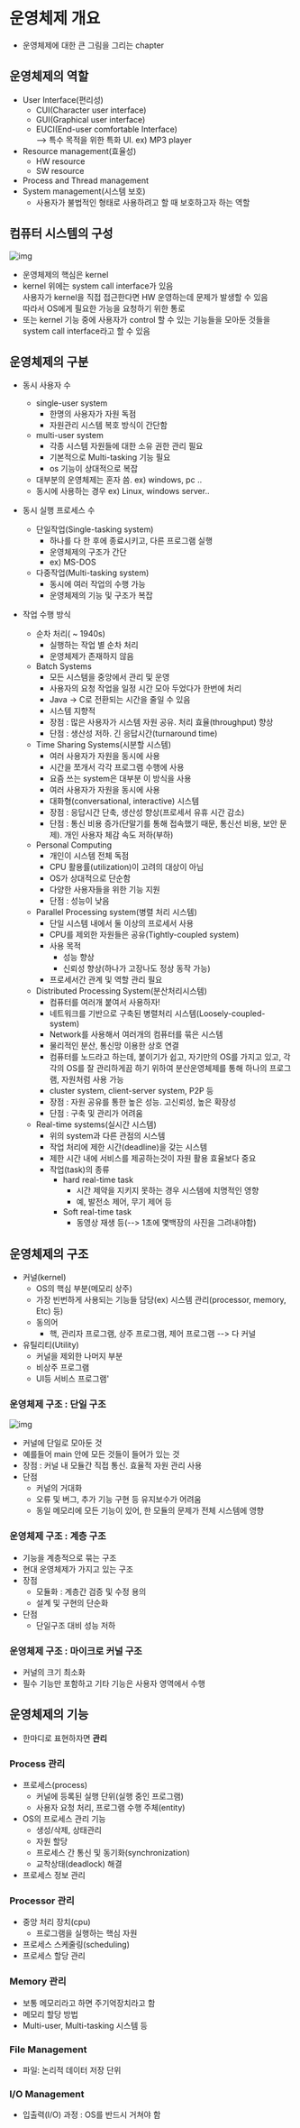 # 운영체제 개요
- 운영체제에 대한 큰 그림을 그리는 chapter

## 운영체제의 역할
- User Interface(편리성)
  - CUI(Character user interface)
  - GUI(Graphical user interface)
  - EUCI(End-user comfortable Interface)  
    --> 특수 목적을 위한 특화 UI. ex) MP3 player
- Resource management(효율성)
  - HW resource
  - SW resource
- Process and Thread management
- System management(시스템 보호)  
  - 사용자가 불법적인 형태로 사용하려고 할 때 보호하고자 하는 역할

## 컴퓨터 시스템의 구성
![img](https://github.com/koni114/TIL/blob/master/Operating-System/img/os_1.JPG)

- 운영체제의 핵심은 kernel
- kernel 위에는 system call interface가 있음  
  사용자가 kernel을 직접 접근한다면 HW 운영하는데 문제가 발생할 수 있음  
  따라서 OS에게 필요한 가능을 요청하기 위한 통로
- 또는 kernel 기능 중에 사용자가 control 할 수 있는 기능들을 모아둔 것들을 system call interface라고 할 수 있음

## 운영체제의 구분
- 동시 사용자 수
  - single-user system
    - 한명의 사용자가 자원 독점
    - 자원관리 시스템 복호 방식이 간단함
  - multi-user system
    - 각종 시스템 자원들에 대한 소유 권한 관리 필요
    - 기본적으로 Multi-tasking 기능 필요
    - os 기능이 상대적으로 복잡
  - 대부분의 운영체제는 혼자 씀. ex) windows, pc ..
  - 동시에 사용하는 경우 ex) Linux, windows server..

- 동시 실행 프로세스 수
  - 단일작업(Single-tasking system)
    - 하나를 다 한 후에 종료시키고, 다른 프로그램 실행
    - 운영체제의 구조가 간단
    - ex) MS-DOS
  - 다중작업(Multi-tasking system)
    - 동시에 여러 작업의 수행 가능
    - 운영체제의 기능 및 구조가 복잡

- 작업 수행 방식 
  - 순차 처리( ~ 1940s)
    - 실행하는 작업 별 순차 처리
    - 운영체제가 존재하지 않음
  - Batch Systems
    - 모든 시스템을 중앙에서 관리 및 운영
    - 사용자의 요청 작업을 일정 시간 모아 두었다가 한번에 처리
    - Java -> C로 전환되는 시간을 줄일 수 있음
    - 시스템 지향적
    - 장점 : 많은 사용자가 시스템 자원 공유. 처리 효율(throughput) 향상
    - 단점 : 생산성 저하. 긴 응답시간(turnaround time)
  - Time Sharing Systems(시분할 시스템)
    - 여러 사용자가 자원을 동시에 사용
    - 시간을 쪼개서 각각 프로그램 수행에 사용
    - 요즘 쓰는 system은 대부분 이 방식을 사용
    - 여러 사용자가 자원을 동시에 사용
    - 대화형(conversational, interactive) 시스템
    - 장점 : 응답시간 단축, 생산성 향상(프로세서 유휴 시간 감소)
    - 단점 : 통신 비용 증가(단말기를 통해 접속했기 때문, 통신선 비용, 보안 문제). 개인 사용자 체감 속도 저하(부하)
  - Personal Computing
    - 개인이 시스템 전체 독점
    - CPU 활용률(utilization)이 고려의 대상이 아님
    - OS가 상대적으로 단순함
    - 다양한 사용자들을 위한 기능 지원
    - 단점 : 성능이 낮음
  - Parallel Processing system(병렬 처리 시스템)
    - 단일 시스템 내에서 둘 이상의 프로세서 사용
    - CPU를 제외한 자원들은 공유(Tightly-coupled system)
    - 사용 목적
      - 성능 향상
      - 신뢰성 향상(하나가 고장나도 정상 동작 가능)
    - 프로세서간 관계 및 역할 관리 필요
  - Distributed Processing System(분산처리시스템)
    - 컴퓨터를 여러개 붙여서 사용하자!
    - 네트워크를 기반으로 구축된 병렬처리 시스템(Loosely-coupled-system)
    - Network를 사용해서 여러개의 컴퓨터를 묶은 시스템
    - 물리적인 분산, 통신망 이용한 상호 연결
    - 컴퓨터를 노드라고 하는데, 붙이기가 쉽고, 자기만의 OS를 가지고 있고, 각각의 OS를 잘 관리하게끔 하기 위하여 분산운영체제를 통해 하나의 프로그램, 자원처럼 사용 가능
    - cluster system, client-server system, P2P 등
    - 장점 : 자원 공유를 통한 높은 성능. 고신뢰성, 높은 확장성
    - 단점 : 구축 및 관리가 어려움
  - Real-time systems(실시간 시스템)
    - 위의 system과 다른 관점의 시스템
    - 작업 처리에 제한 시간(deadline)을 갖는 시스템
    - 제한 시간 내에 서비스를 제공하는것이 자원 활용 효율보다 중요
    - 작업(task)의 종류
      - hard real-time task
        - 시간 제약을 지키지 못하는 경우 시스템에 치명적인 영향
        - 예, 발전소 제어, 무기 제어 등
      - Soft real-time task
        - 동영상 재생 등(--> 1초에 몇백장의 사진을 그려내야함) 

## 운영체제의 구조
- 커널(kernel)
  - OS의 핵심 부분(메모리 상주)
  - 가장 빈번하게 사용되는 기능들 담당(ex) 시스템 관리(processor, memory, Etc) 등)
  - 동의어  
    - 핵, 관리자 프로그램, 상주 프로그램, 제어 프로그램 --> 다 커널
- 유틸리티(Utility)
  - 커널을 제외한 나머지 부분
  - 비상주 프로그램
  - UI등 서비스 프로그램'

### 운영체제 구조 : 단일 구조
![img](https://github.com/koni114/TIL/blob/master/Operating-System/img/os_2.JPG)

- 커널에 단일로 모아둔 것
- 예를들어 main 안에 모든 것들이 들어가 있는 것
- 장점 : 커널 내 모듈간 직접 통신. 효율적 자원 관리 사용
- 단점 
  - 커널의 거대화
  - 오류 및 버그, 추가 기능 구현 등 유지보수가 어려움
  - 동일 메모리에 모든 기능이 있어, 한 모듈의 문제가 전체 시스템에 영향

### 운영체제 구조 : 계층 구조
- 기능을 계층적으로 묶는 구조
- 현대 운영체제가 가지고 있는 구조
- 장점
  - 모듈화 : 계층간 검증 및 수정 용의
  - 설계 및 구현의 단순화
- 단점
  - 단일구조 대비 성능 저하

### 운영체제 구조 : 마이크로 커널 구조
- 커널의 크기 최소화
- 필수 기능만 포함하고 기타 기능은 사용자 영역에서 수행

## 운영체제의 기능
- 한마디로 표현하자면 <b>관리</b>

### Process 관리
- 프로세스(process)
  - 커널에 등록된 실행 단위(실행 중인 프로그램)
  - 사용자 요청 처리, 프로그램 수행 주체(entity)
- OS의 프로세스 관리 기능
  - 생성/삭제, 상태관리
  - 자원 할당
  - 프로세스 간 통신 및 동기화(synchronization)
  - 교착상태(deadlock) 해결 
- 프로세스 정보 관리

### Processor 관리
- 중앙 처리 장치(cpu)
  - 프로그램을 실행하는 핵심 자원
- 프로세스 스케줄링(scheduling)
- 프로세스 할당 관리

### Memory 관리
- 보통 메모리라고 하면 주기억장치라고 함
- 메모리 할당 방법
- Multi-user, Multi-tasking 시스템 등

### File Management
- 파일: 논리적 데이터 저장 단위

### I/O Management
- 입출력(I/O) 과정 : OS를 반드시 거쳐야 함